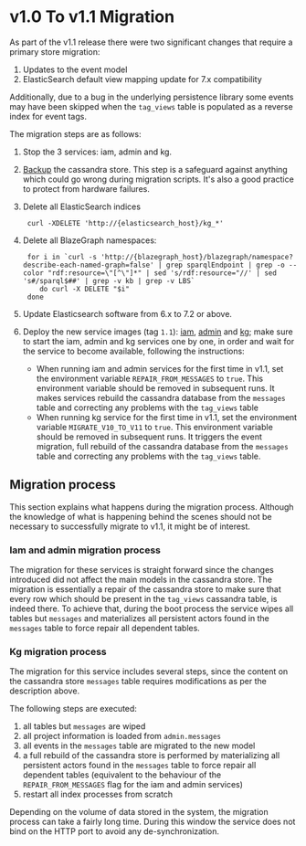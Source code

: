 # v1.0 To v1.1 Migration

As part of the v1.1 release there were two significant changes that require a primary store migration:

1. Updates to the event model
2. ElasticSearch default view mapping update for 7.x compatibility

Additionally, due to a bug in the underlying persistence library some events may have been skipped when the `tag_views`
table is populated as a reverse index for event tags.

The migration steps are as follows:

1. Stop the 3 services: iam, admin and kg.
2. [Backup](https://docs.datastax.com/en/archived/cassandra/3.0/cassandra/operations/opsBackupRestore.html) the
  cassandra store. This step is a safeguard against anything which could go wrong during migration scripts. It's also a
  good practice to protect from hardware failures.
3. Delete all ElasticSearch indices

        curl -XDELETE 'http://{elasticsearch_host}/kg_*'

4. Delete all BlazeGraph namespaces:

        for i in `curl -s 'http://{blazegraph_host}/blazegraph/namespace?describe-each-named-graph=false' | grep sparqlEndpoint | grep -o --color "rdf:resource=\"[^\"]*" | sed 's/rdf:resource="//' | sed 's#/sparql$##' | grep -v kb | grep -v LBS`
           do curl -X DELETE "$i"
        done

5. Update Elasticsearch software from 6.x to 7.2 or above.
6. Deploy the new service images (tag `1.1`): [iam](https://hub.docker.com/r/bluebrain/nexus-iam),
   [admin](https://hub.docker.com/r/bluebrain/nexus-admin) and [kg](https://hub.docker.com/r/bluebrain/nexus-kg);
   make sure to start the iam, admin and kg services one by one, in order and wait for the service to become available,
   following the instructions:
   *   When running iam and admin services for the first time in v1.1, set the environment variable
       `REPAIR_FROM_MESSAGES` to `true`. This environment variable should be removed in subsequent runs. It makes
       services rebuild the cassandra database from the `messages` table and correcting any problems with the
       `tag_views` table
   *   When running kg service for the first time in v1.1, set the environment variable `MIGRATE_V10_TO_V11` to `true`.
       This environment variable should be removed in subsequent runs. It triggers the event migration, full
       rebuild of the cassandra database from the `messages` table and correcting any problems with the `tag_views`
       table. 

## Migration process

This section explains what happens during the migration process. Although the knowledge of what is happening behind the
scenes should not be necessary to successfully migrate to v1.1, it might be of interest.

### Iam and admin migration process

The migration for these services is straight forward since the changes introduced did not affect the main models in the
cassandra store. The migration is essentially a repair of the cassandra store to make sure that every row which should
be present in the `tag_views` cassandra table, is indeed there. To achieve that, during the boot process the service
wipes all tables but `messages` and materializes all persistent actors found in the `messages` table to force repair
all dependent tables. 

### Kg migration process

The migration for this service includes several steps, since the content on the cassandra store `messages` table
requires modifications as per the description above.

The following steps are executed:

1. all tables but `messages` are wiped
2. all project information is loaded from `admin.messages`
3. all events in the `messages` table are migrated to the new model
4. a full rebuild of the cassandra store is performed by materializing all persistent actors found in the `messages`
   table to force repair all dependent tables (equivalent to the behaviour of the `REPAIR_FROM_MESSAGES` flag for the
   iam and admin services)
5. restart all index processes from scratch

Depending on the volume of data stored in the system, the migration process can take a fairly long time. During this
window the service does not bind on the HTTP port to avoid any de-synchronization.
